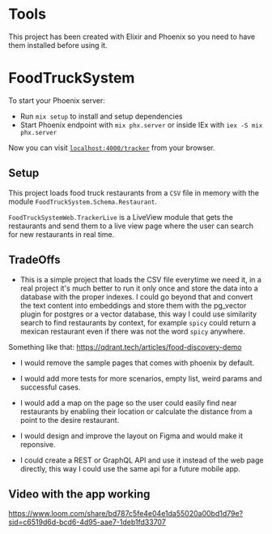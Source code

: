 
# Tools

This project has been created with Elixir and Phoenix so you need to have them installed before using it.

# FoodTruckSystem

To start your Phoenix server:

  * Run `mix setup` to install and setup dependencies
  * Start Phoenix endpoint with `mix phx.server` or inside IEx with `iex -S mix phx.server`

Now you can visit [`localhost:4000/tracker`](http://localhost:4000/tracker) from your browser.

## Setup

 This project loads food truck restaurants from a `CSV` file in memory with the module `FoodTruckSystem.Schema.Restaurant`.

`FoodTruckSystemWeb.TrackerLive` is a LiveView module that gets the restaurants and send them to a live view page where the
user can search for new restaurants in real time. 

## TradeOffs

- This is a simple project that loads the CSV file everytime we need it, in a real project it's much better to run it only once and store the data into a database with the proper indexes. I could go beyond that and convert the text content into embeddings and store them with the pg_vector plugin for postgres or a vector database, this way I could use similarity search to find restaurants by context, for example `spicy` could return a mexican restaurant even if there was not the word `spicy` anywhere.

Something like that: https://qdrant.tech/articles/food-discovery-demo

- I would remove the sample pages that comes with phoenix by default. 

- I would add more tests for more scenarios, empty list, weird params and successful cases.

- I would add a map on the page so the user could easily find near restaurants by enabling their location or calculate the distance from a point to the desire restaurant.  

- I would design and improve the layout on Figma and would make it reponsive.

- I could create a REST or GraphQL API and use it instead of the web page directly, this
way I could use the same api for a future mobile app. 

## Video with the app working

 https://www.loom.com/share/bd787c5fe4e04e1da55020a00bd1d79e?sid=c6519d6d-bcd6-4d95-aae7-1deb1fd33707








